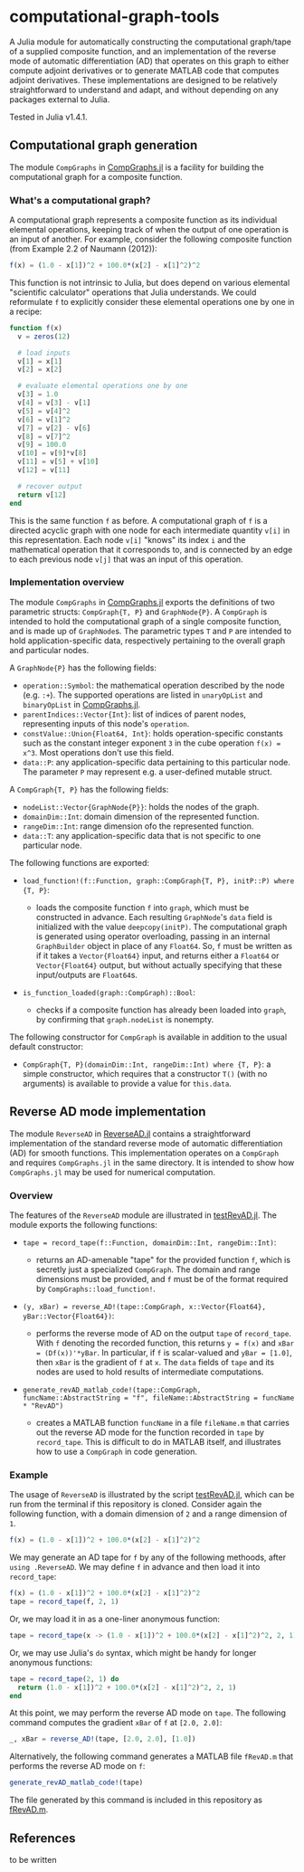 # computational-graph-tools
A Julia module for automatically constructing the computational graph/tape of a supplied composite function, and an implementation of the reverse mode of automatic differentiation (AD) that operates on this graph to either compute adjoint derivatives or to generate MATLAB code that computes adjoint derivatives. These implementations are designed to be relatively straightforward to understand and adapt, and  without depending on any packages external to Julia.

Tested in Julia v1.4.1.

## Computational graph generation
The module `CompGraphs` in [CompGraphs.jl](src/CompGraphs.jl) is a facility for building the computational graph for a composite function.

### What's a computational graph?
A computational graph represents a composite function as its individual elemental operations, keeping track of when the output of one operation is an input of another. For example, consider the following composite function (from Example 2.2 of Naumann (2012)):
```julia
f(x) = (1.0 - x[1])^2 + 100.0*(x[2] - x[1]^2)^2
```
This function is not intrinsic to Julia, but does depend on various elemental "scientific calculator" operations that Julia understands. We could reformulate `f` to explicitly consider these elemental operations one by one in a recipe:
```julia
function f(x)
  v = zeros(12)

  # load inputs
  v[1] = x[1]
  v[2] = x[2]

  # evaluate elemental operations one by one
  v[3] = 1.0
  v[4] = v[3] - v[1]
  v[5] = v[4]^2
  v[6] = v[1]^2
  v[7] = v[2] - v[6]
  v[8] = v[7]^2
  v[9] = 100.0
  v[10] = v[9]*v[8]
  v[11] = v[5] + v[10]
  v[12] = v[11]

  # recover output
  return v[12]
end
```
This is the same function `f` as before. A computational graph of `f` is a directed acyclic graph with one node for each intermediate quantity `v[i]` in this representation. Each node `v[i]` "knows" its index `i` and the mathematical operation that it corresponds to, and is connected by an edge to each previous node `v[j]` that was an input of this operation.

### Implementation overview
The module `CompGraphs` in [CompGraphs.jl](src/CompGraphs.jl) exports the definitions of two parametric structs: `CompGraph{T, P}` and `GraphNode{P}`. A `CompGraph` is intended to hold the computational graph of a single composite function, and is made up of `GraphNode`s. The parametric types `T` and `P` are intended to hold application-specific data, respectively pertaining to the overall graph and particular nodes. 

A `GraphNode{P}` has the following fields:

- `operation::Symbol`: the mathematical operation described by the node (e.g. `:+`). The supported operations are listed in `unaryOpList` and `binaryOpList` in [CompGraphs.jl](src/CompGraphs.jl).
- `parentIndices::Vector{Int}`: list of indices of parent nodes, representing inputs of this node's `operation`.
- `constValue::Union{Float64, Int}`: holds operation-specific constants such as the constant integer exponent `3` in the cube operation `f(x) = x^3`. Most operations don't use this field.
- `data::P`: any application-specific data pertaining to this particular node. The parameter `P` may represent e.g. a user-defined mutable struct.

A `CompGraph{T, P}` has the following fields:

- `nodeList::Vector{GraphNode{P}}`: holds the nodes of the graph.
- `domainDim::Int`: domain dimension of the represented function.
- `rangeDim::Int`: range dimension ofo the represented function.
- `data::T`: any application-specific data that is not specific to one particular node.

The following functions are exported:

- `load_function!(f::Function, graph::CompGraph{T, P}, initP::P) where {T, P}`: 
  -   loads the composite function `f` into `graph`, which must be constructed in advance. Each resulting `GraphNode`'s `data` field is initialized with the value `deepcopy(initP)`. The computational graph is generated using operator overloading, passing in an internal `GraphBuilder` object in place of any `Float64`. So, `f` must be written as if it takes a `Vector{Float64}` input, and returns either a `Float64` or `Vector{Float64}` output, but without actually specifying that these input/outputs are `Float64`s.

- `is_function_loaded(graph::CompGraph)::Bool`: 
  - checks if a composite function has already been loaded into `graph`, by confirming that `graph.nodeList` is nonempty.

The following  constructor for `CompGraph` is available in addition to the usual default constructor: 

- `CompGraph{T, P}(domainDim::Int, rangeDim::Int) where {T, P}`: a simple constructor, which requires that a constructor `T()` (with no arguments) is available to provide a value for `this.data`. 

## Reverse AD mode implementation
The module `ReverseAD` in [ReverseAD.jl](src/ReverseAD.jl) contains a straightforward implementation of the standard reverse mode of automatic differentiation (AD) for smooth functions. This implementation operates on a `CompGraph` and requires `CompGraphs.jl` in the same directory. It is intended to show how `CompGraphs.jl` may be used for numerical computation. 

### Overview
The features of the `ReverseAD` module are illustrated in [testRevAD.jl](test/testRevAD.jl). The module exports the following functions:

- `tape = record_tape(f::Function, domainDim::Int, rangeDim::Int)`: 

  - returns an AD-amenable "tape" for the provided function `f`, which is secretly just a specialized `CompGraph`. The domain and range dimensions must be provided, and `f` must be of the format required by `CompGraphs::load_function!`. 

- `(y, xBar) = reverse_AD!(tape::CompGraph, x::Vector{Float64}, yBar::Vector{Float64})`: 

  - performs the reverse mode of AD on the output `tape` of `record_tape`. With `f` denoting the recorded function, this returns `y = f(x)` and `xBar = (Df(x))'*yBar`. In particular, if `f` is scalar-valued and `yBar = [1.0]`, then `xBar` is the gradient of `f` at `x`. The `data` fields of `tape` and its nodes are used to hold results of intermediate computations.

- `generate_revAD_matlab_code!(tape::CompGraph, funcName::AbstractString = "f", fileName::AbstractString = funcName * "RevAD")`

  - creates a MATLAB function `funcName` in a file `fileName.m` that carries out the reverse AD mode for the function recorded in `tape` by `record_tape`. This is difficult to do in MATLAB itself, and illustrates how to use a `CompGraph` in code generation.

### Example
The usage of `ReverseAD` is illustrated by the script [testRevAD.jl](test/testRevAD.jl), which can be run from the terminal if this repository is cloned. Consider again the following function, with a domain dimension of `2` and a range dimension of `1`.
```julia
f(x) = (1.0 - x[1])^2 + 100.0*(x[2] - x[1]^2)^2
```

We may generate an AD tape for `f` by any of the following methoods, after `using .ReverseAD`. We may define `f` in advance and then load it into `record_tape`:
```julia
f(x) = (1.0 - x[1])^2 + 100.0*(x[2] - x[1]^2)^2
tape = record_tape(f, 2, 1)
```
Or, we may load it in as a one-liner anonymous function:
```julia
tape = record_tape(x -> (1.0 - x[1])^2 + 100.0*(x[2] - x[1]^2)^2, 2, 1)
```
Or, we may use Julia's `do` syntax, which might be handy for longer anonymous functions:
```julia
tape = record_tape(2, 1) do
  return (1.0 - x[1])^2 + 100.0*(x[2] - x[1]^2)^2, 2, 1)
end
```
At this point, we may perform the reverse AD mode on `tape`. The following command computes the gradient `xBar` of `f` at `[2.0, 2.0]`:
```julia
_, xBar = reverse_AD!(tape, [2.0, 2.0], [1.0])
```
Alternatively, the following command generates a MATLAB file `fRevAD.m` that performs the reverse AD mode on `f`:
```julia
generate_revAD_matlab_code!(tape)
```
The file generated by this command is included in this repository as [fRevAD.m](test/fRevAD.m).

## References
to be written



